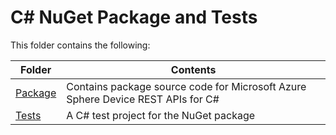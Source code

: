 # C# NuGet Package and Tests

This folder contains the following:

| Folder | Contents |
|------|----------|
| [Package](./Package) | Contains package source code for Microsoft Azure Sphere Device REST APIs for C# |
| [Tests](./Tests) | A C# test project for the NuGet package |

